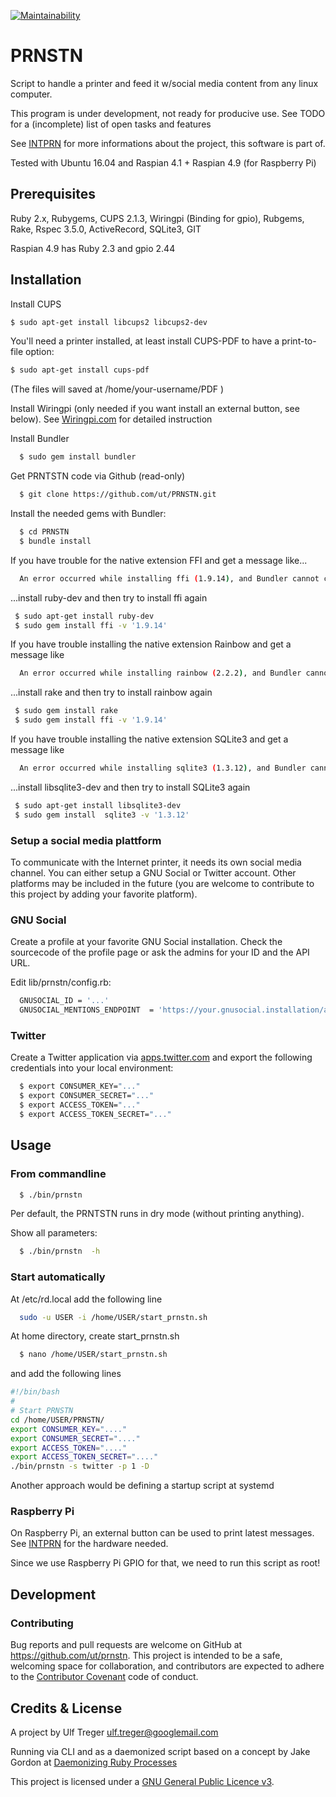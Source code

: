 [![Maintainability](https://api.codeclimate.com/v1/badges/fe912f77779b32b49d84/maintainability)](https://codeclimate.com/github/ut/PRNSTN/maintainability)

# PRNSTN

Script to handle a printer and feed it w/social media content from any linux computer.

This program is under development, not ready for producive use. See TODO for a (incomplete) list of open tasks and features

See [INTPRN](https://ut.github.io/INTPRN/) for more informations about the project, this software is part of.

Tested with Ubuntu 16.04 and Raspian 4.1 + Raspian 4.9 (for Raspberry Pi)

## Prerequisites

Ruby 2.x, Rubygems, CUPS 2.1.3, Wiringpi (Binding for gpio), Rubgems, Rake, Rspec 3.5.0, ActiveRecord, SQLite3, GIT

Raspian 4.9 has Ruby 2.3 and gpio 2.44 

## Installation

Install CUPS

```bash
$ sudo apt-get install libcups2 libcups2-dev
```

You'll need a printer installed, at least install CUPS-PDF to have a print-to-file option:

```bash
$ sudo apt-get install cups-pdf
```
(The files will saved at /home/your-username/PDF )

Install Wiringpi (only needed if you want install an external button, see below). See [Wiringpi.com](http://wiringpi.com/download-and-install/) for detailed instruction

Install Bundler
```bash
  $ sudo gem install bundler
```

Get PRNTSTN code via Github (read-only)

```bash
  $ git clone https://github.com/ut/PRNSTN.git
```

Install the needed gems with Bundler:

```bash
  $ cd PRNSTN
  $ bundle install
```

If you have trouble for the native extension FFI and get a message like...

```bash
  An error occurred while installing ffi (1.9.14), and Bundler cannot continue.
````
...install ruby-dev and then try to install ffi again

```bash
 $ sudo apt-get install ruby-dev
 $ sudo gem install ffi -v '1.9.14'
```

If you have trouble installing the native extension Rainbow and get a message like

```bash
  An error occurred while installing rainbow (2.2.2), and Bundler cannot continue.
```
...install rake and then try to install rainbow again

```bash
 $ sudo gem install rake
 $ sudo gem install ffi -v '1.9.14'
```

If you have trouble installing the native extension SQLite3 and get a message like

```bash
  An error occurred while installing sqlite3 (1.3.12), and Bundler cannot continue.
```
...install libsqlite3-dev and then try to install SQLite3 again

```bash
 $ sudo apt-get install libsqlite3-dev
 $ sudo gem install  sqlite3 -v '1.3.12'
```

### Setup a social media plattform

To communicate with the Internet printer, it needs its own social media channel. You can either setup a GNU Social or Twitter account. Other platforms may be included in the future (you are welcome to contribute to this project by adding your favorite platform).

### GNU Social

Create a profile at your favorite GNU Social installation. Check the sourcecode of the profile page or ask the admins for your ID and the API URL.

Edit lib/prnstn/config.rb:

```bash
  GNUSOCIAL_ID = '...'
  GNUSOCIAL_MENTIONS_ENDPOINT  = 'https://your.gnusocial.installation/api/statuses/mentions/'+GNUSOCIAL_ID+'.json'

```

### Twitter

Create a Twitter application via [apps.twitter.com](https://apps.twitter.com/) and export the following credentials into your local environment:

```bash
  $ export CONSUMER_KEY="..."
  $ export CONSUMER_SECRET="..."
  $ export ACCESS_TOKEN="..."
  $ export ACCESS_TOKEN_SECRET="..."
```

## Usage

### From commandline

```bash
  $ ./bin/prnstn
```

Per default, the PRNTSTN runs in dry mode (without printing anything).

Show all parameters:

```bash
  $ ./bin/prnstn  -h
```


### Start automatically

At /etc/rd.local add the following line

```bash
  sudo -u USER -i /home/USER/start_prnstn.sh
```

At home directory, create start_prnstn.sh

```bash
  $ nano /home/USER/start_prnstn.sh
```
and add the following lines

```bash
#!/bin/bash
#
# Start PRNSTN
cd /home/USER/PRNSTN/
export CONSUMER_KEY="...."
export CONSUMER_SECRET="...."
export ACCESS_TOKEN="...."
export ACCESS_TOKEN_SECRET="...."
./bin/prnstn -s twitter -p 1 -D
```

Another approach would be defining a startup script at systemd

### Raspberry Pi

On Raspberry Pi, an external button can be used to print latest messages. See [INTPRN](https://ut.github.io/INTPRN/) for the hardware needed.

Since we use Raspberry Pi GPIO for that, we need to run this script as root!

## Development

### Contributing

Bug reports and pull requests are welcome on GitHub at https://github.com/ut/prnstn. This project is intended to be a safe, welcoming space for collaboration, and contributors are expected to adhere to the [Contributor Covenant](http://contributor-covenant.org) code of conduct.

## Credits & License

A project by Ulf Treger <ulf.treger@googlemail.com>

Running via CLI and as a daemonized script based on a concept by Jake Gordon at [Daemonizing Ruby Processes](http://codeincomplete.com/posts/ruby-daemons/)

This project is licensed under a [GNU General Public Licence v3](LICENSE.txt).

